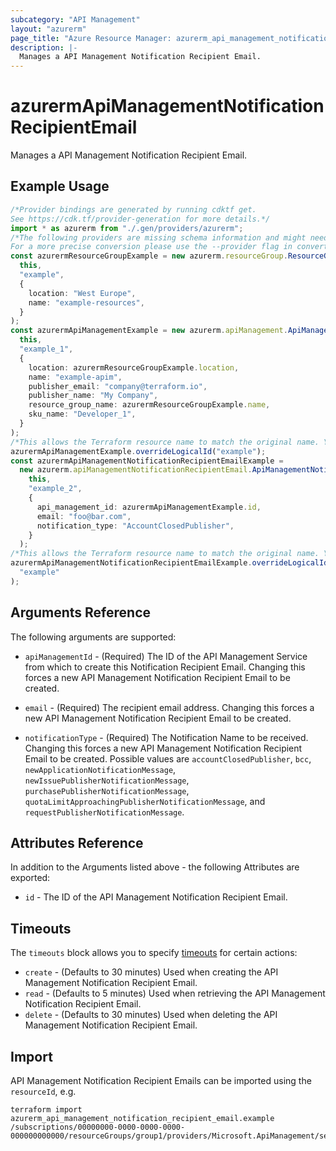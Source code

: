 ```yaml
---
subcategory: "API Management"
layout: "azurerm"
page_title: "Azure Resource Manager: azurerm_api_management_notification_recipient_email"
description: |-
  Manages a API Management Notification Recipient Email.
---
```


# azurermApiManagementNotificationRecipientEmail

Manages a API Management Notification Recipient Email.

## Example Usage

```typescript
/*Provider bindings are generated by running cdktf get.
See https://cdk.tf/provider-generation for more details.*/
import * as azurerm from "./.gen/providers/azurerm";
/*The following providers are missing schema information and might need manual adjustments to synthesize correctly: azurerm.
For a more precise conversion please use the --provider flag in convert.*/
const azurermResourceGroupExample = new azurerm.resourceGroup.ResourceGroup(
  this,
  "example",
  {
    location: "West Europe",
    name: "example-resources",
  }
);
const azurermApiManagementExample = new azurerm.apiManagement.ApiManagement(
  this,
  "example_1",
  {
    location: azurermResourceGroupExample.location,
    name: "example-apim",
    publisher_email: "company@terraform.io",
    publisher_name: "My Company",
    resource_group_name: azurermResourceGroupExample.name,
    sku_name: "Developer_1",
  }
);
/*This allows the Terraform resource name to match the original name. You can remove the call if you don't need them to match.*/
azurermApiManagementExample.overrideLogicalId("example");
const azurermApiManagementNotificationRecipientEmailExample =
  new azurerm.apiManagementNotificationRecipientEmail.ApiManagementNotificationRecipientEmail(
    this,
    "example_2",
    {
      api_management_id: azurermApiManagementExample.id,
      email: "foo@bar.com",
      notification_type: "AccountClosedPublisher",
    }
  );
/*This allows the Terraform resource name to match the original name. You can remove the call if you don't need them to match.*/
azurermApiManagementNotificationRecipientEmailExample.overrideLogicalId(
  "example"
);

```

## Arguments Reference

The following arguments are supported:

*   `apiManagementId` - (Required) The ID of the API Management Service from which to create this Notification Recipient Email. Changing this forces a new API Management Notification Recipient Email to be created.

*   `email` - (Required) The recipient email address. Changing this forces a new API Management Notification Recipient Email to be created.

*   `notificationType` - (Required) The Notification Name to be received. Changing this forces a new API Management Notification Recipient Email to be created. Possible values are `accountClosedPublisher`, `bcc`, `newApplicationNotificationMessage`, `newIssuePublisherNotificationMessage`, `purchasePublisherNotificationMessage`, `quotaLimitApproachingPublisherNotificationMessage`, and `requestPublisherNotificationMessage`.

## Attributes Reference

In addition to the Arguments listed above - the following Attributes are exported:

* `id` - The ID of the API Management Notification Recipient Email.

## Timeouts

The `timeouts` block allows you to specify [timeouts](https://www.terraform.io/language/resources/syntax#operation-timeouts) for certain actions:

* `create` - (Defaults to 30 minutes) Used when creating the API Management Notification Recipient Email.
* `read` - (Defaults to 5 minutes) Used when retrieving the API Management Notification Recipient Email.
* `delete` - (Defaults to 30 minutes) Used when deleting the API Management Notification Recipient Email.

## Import

API Management Notification Recipient Emails can be imported using the `resourceId`, e.g.

```console
terraform import azurerm_api_management_notification_recipient_email.example /subscriptions/00000000-0000-0000-0000-000000000000/resourceGroups/group1/providers/Microsoft.ApiManagement/service/service1/notifications/notificationName1/recipientEmails/email1
```
